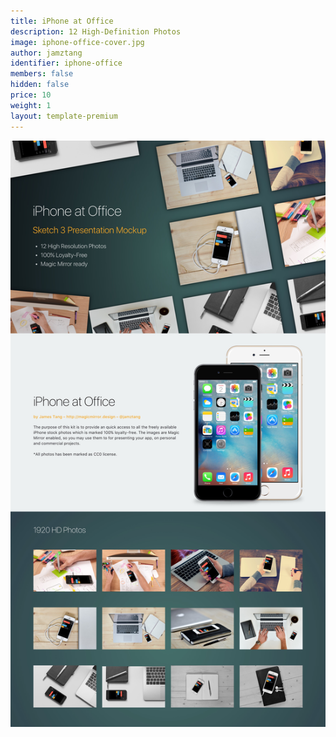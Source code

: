 ```yaml
---
title: iPhone at Office
description: 12 High-Definition Photos
image: iphone-office-cover.jpg
author: jamztang
identifier: iphone-office
members: false
hidden: false
price: 10
weight: 1
layout: template-premium
---
```


![](/images/templates/iphone-office-full.jpg)

